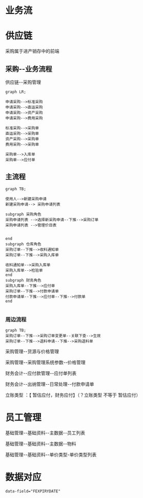 

# 业务流



# 供应链

采购属于进产销存中的前端

## 采购--业务流程

供应链--采购管理



```mermaid
graph LR;

申请采购-->标准采购
申请采购-->直运采购
申请采购-->资产采购
申请采购-->费用采购

标准采购-->采购单
直运采购-->采购单
资产采购-->采购单
费用采购-->采购单

采购单-->入库单
采购单-->应付单
```





## 主流程

```mermaid
graph TB;
 
使用人-->新建采购申请
新建采购申请--> 采购申请列表

subgraph 采购角色
采购申请列表 -->选择新采购申请--下推-->采购订单
采购申请列表 -->管理价目表


end
subgraph 仓库角色
采购订单--下推-->收料通知单
采购订单--下推-->采购入库单

收料通知单-->采购入库单
采购入库单-->检验单
end
subgraph 财务角色
采购入库单--下推-->应付单
采购订单--下推-->付款申请单
付款申请单--下推-->应付单--下推-->付款单
end
 
```

### 周边流程

```mermaid
graph TB;
采购订单--下推-->采购订单变更单--关联下查-->生效
采购订单--下推-->退料申请--下推-->采购退料单
```


采购管理--货源与价格管理

采购管理--采购管理系统参数--价格管理

财务会计--应付款管理--应付单列表

财务会计--出纳管理--日常处理--付款申请单



立账类型 ：【 暂估应付，财务应付】（？立账类型 不等于 暂估应付）





# 员工管理

基础管理--基础资料--主数据--员工列表

基础管理--基础资料--主数据--物料

基础管理--基础资料--单价类型-单价类型列表



















# 数据对应

```
data-field="FEXPIRYDATE"
```



<script type="text/javascript" src="https://cdnjs.cloudflare.com/ajax/libs/mermaid/9.4.3/mermaid.min.js"></script>
<script>
console.log('显示图表') 
mermaid.init({ noteMargin: 10 }, '.language-mermaid');
</script>
 

 
